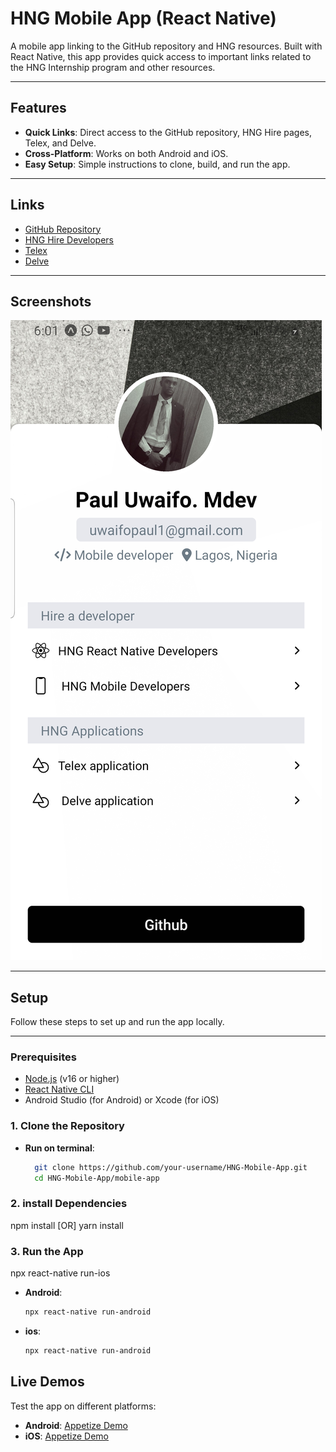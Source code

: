 # HNG Mobile App (React Native)

A mobile app linking to the GitHub repository and HNG resources. Built with React Native, this app provides quick access to important links related to the HNG Internship program and other resources.

---

## Features
- **Quick Links**: Direct access to the GitHub repository, HNG Hire pages, Telex, and Delve.
- **Cross-Platform**: Works on both Android and iOS.
- **Easy Setup**: Simple instructions to clone, build, and run the app.

---

## Links
- [GitHub Repository](https://github.com/your-username/HNG-Mobile-App)
- [HNG Hire Developers](https://hng.tech/hire)
- [Telex](https://telex.ng)
- [Delve](https://delve.gg)

---

## Screenshots
![App Screenshot](<mobile-app/assets/Screenshot_20250201-180121_Expo Go.jpg>)

---

## Setup
Follow these steps to set up and run the app locally.

---

### Prerequisites
- [Node.js](https://nodejs.org/) (v16 or higher)
- [React Native CLI](https://reactnative.dev/docs/environment-setup)
- Android Studio (for Android) or Xcode (for iOS)




### 1. Clone the Repository
- **Run on terminal**:
  ```bash
    git clone https://github.com/your-username/HNG-Mobile-App.git
    cd HNG-Mobile-App/mobile-app

### 2. install Dependencies
npm install
[OR]
yarn install

### 3. Run the App
npx react-native run-ios
- **Android**:
  ```bash
  npx react-native run-android

- **ios**:
    ```bash
    npx react-native run-android

## Live Demos
Test the app on different platforms:
- **Android**: [Appetize Demo](https://appetize.io/apps?platform=android)
- **iOS**: [Appetize Demo](https://appetize.io/apps?platform=ios)